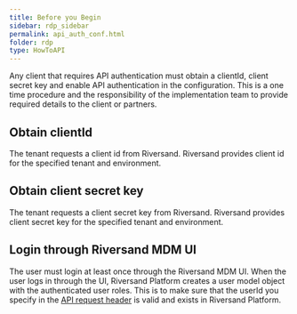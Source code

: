 ```yaml
---
title: Before you Begin
sidebar: rdp_sidebar
permalink: api_auth_conf.html
folder: rdp
type: HowToAPI
---
```


Any client that requires API authentication must obtain a clientId, client secret key and enable API authentication in the configuration. This is a one time procedure and the responsibility of the implementation team to provide required details to the client or partners.

## Obtain clientId

The tenant requests a client id from Riversand. Riversand provides client id for the specified tenant and environment.

## Obtain client secret key

The tenant requests a client secret key from Riversand. Riversand provides client secret key for the specified tenant and environment.

## Login through Riversand MDM UI

The user must login at least once through the Riversand MDM UI. When the user logs in through the UI, Riversand Platform creates a user model object with the authenticated user roles. This is to make sure that the userId you specify in the [API request header](api_understand_req_header.html) is valid and exists in Riversand Platform. 